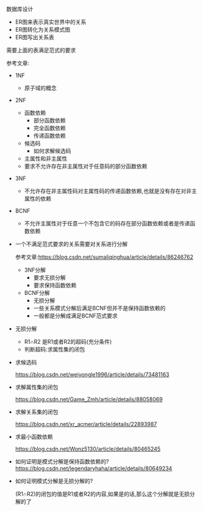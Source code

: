 数据库设计

- ER图来表示真实世界中的关系
- ER图转化为关系模式图 
- ER图写出关系表  
  

需要上面的表满足范式的要求

参考文章:
- 1NF
    - 原子域的概念
- 2NF
    - 函数依赖
        - 部分函数依赖
        - 完全函数依赖
        - 传递函数依赖
    - 候选码
        - 如何求解候选码
    - 主属性和非主属性
    - 要求不允许存在非主属性对于任意码的部分函数依赖
- 3NF
    - 不允许存在非主属性码对主属性码的传递函数依赖,也就是没有存在对非主属性的依赖
- BCNF

    - 不允许主属性对于任意一个不包含它的码存在部分函数依赖或者是传递函数依赖
    
- 一个不满足范式要求的关系需要对关系进行分解
    
    参考文章:https://blog.csdn.net/sumaliqinghua/article/details/86246762
    - 3NF分解
        - 要求无损分解
        - 要求保持函数依赖
    - BCNF分解
        - 无损分解
        - 一些关系模式分解后满足BCNF但并不是保持函数依赖的
        - 一般都是分解成满足BCNF范式要求

- 无损分解
    - R1∩R2 是R1或者R2的超码(充分条件)
    - 判断超码:求属性集的闭包

- 求候选码
    
    https://blog.csdn.net/weiyongle1996/article/details/73481163
    
- 求解属性集的闭包

    https://blog.csdn.net/Game_Zmh/article/details/88058069

- 求解关系集的闭包

    https://blog.csdn.net/xr_acmer/article/details/22893987
    
- 求最小函数依赖

    https://blog.csdn.net/Wonz5130/article/details/80465245

- 如何证明是模式分解是保持函数依赖的?  
    https://blog.csdn.net/legendaryhaha/article/details/80649234
- 如何证明模式分解是无损分解的?

   (R1∩R2)的闭包的值是R1或者R2的内容,如果是的话,那么这个分解就是无损分解的了